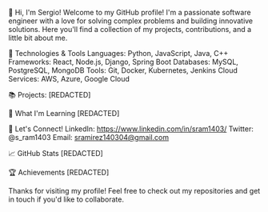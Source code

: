 👋 Hi, I'm Sergio!
Welcome to my GitHub profile! I'm a passionate software engineer with a love for solving complex problems and building innovative solutions. Here you'll find a collection of my projects, contributions, and a little bit about me.

🔧 Technologies & Tools
Languages: Python, JavaScript, Java, C++
Frameworks: React, Node.js, Django, Spring Boot
Databases: MySQL, PostgreSQL, MongoDB
Tools: Git, Docker, Kubernetes, Jenkins
Cloud Services: AWS, Azure, Google Cloud

📚 Projects:
[REDACTED]

 
🌱 What I'm Learning
[REDACTED]

💬 Let's Connect!
LinkedIn: https://www.linkedin.com/in/sram1403/
Twitter: @s_ram1403
Email: sramirez140304@gmail.com

📈 GitHub Stats
[REDACTED]

🏆 Achievements
[REDACTED]

Thanks for visiting my profile! Feel free to check out my repositories and get in touch if you'd like to collaborate.

